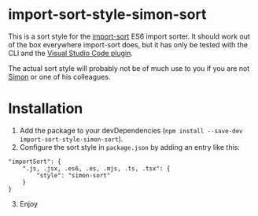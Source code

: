 # import-sort-style-simon-sort
This is a sort style for the [import-sort](https://github.com/renke/import-sort) ES6 import sorter. It should work out of the box everywhere import-sort does, but it has only be tested with the CLI and the [Visual Studio Code plugin](https://marketplace.visualstudio.com/items?itemName=amatiasq.sort-imports).

The actual sort style will probably not be of much use to you if you are not [Simon](https://github.com/simonThiele) or one of his colleagues.

# Installation
1. Add the package to your devDependencies (`npm install --save-dev import-sort-style-simon-sort`).
2. Configure the sort style in `package.json` by adding an entry like this:
```
"importSort": {
	".js, .jsx, .es6, .es, .mjs, .ts, .tsx": {
		"style": "simon-sort"
	}
}
```
3. Enjoy
